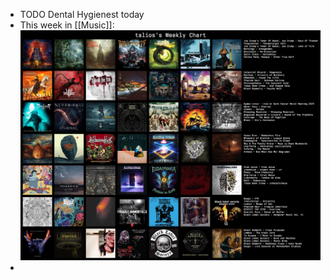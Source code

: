 - TODO Dental Hygienest today
- This week in [[Music]]:
  ![LastFM-2025-07-14.jpg](../assets/LastFM-2025-07-14_1752444203200_0.jpg)
-